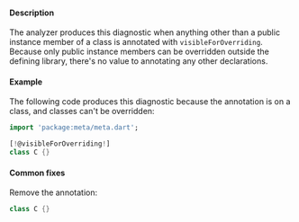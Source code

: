 #### Description

The analyzer produces this diagnostic when anything other than a public
instance member of a class is annotated with `visibleForOverriding`.
Because only public instance members can be overridden outside the defining
library, there's no value to annotating any other declarations.

#### Example

The following code produces this diagnostic because the annotation is on a
class, and classes can't be overridden:

```dart
import 'package:meta/meta.dart';

[!@visibleForOverriding!]
class C {}
```

#### Common fixes

Remove the annotation:

```dart
class C {}
```